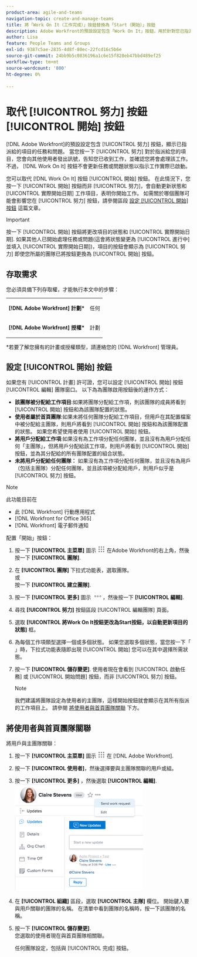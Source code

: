 ```yaml
---
product-area: agile-and-teams
navigation-topic: create-and-manage-teams
title: 將「Work On It（工作完成）」按鈕替換為「Start（開始）」按鈕
description: Adobe Workfront的預設設定包含「Work On It」按鈕，用於針對您已指派給的項目顯示的任務和問題。
author: Lisa
feature: People Teams and Groups
exl-id: 9387c5ae-2835-4d8f-80ec-22fcd16c5b6e
source-git-commit: 24bb9b5c0836196a1c6e15f828eb47bbd489ef25
workflow-type: tm+mt
source-wordcount: '800'
ht-degree: 0%

---
```


# 取代 [!UICONTROL 努力] 按鈕 [!UICONTROL 開始] 按鈕

[!DNL Adobe Workfront]的預設設定包含 [!UICONTROL 努力] 按鈕，顯示已指派給的項目的任務和問題。 當您按一下 [!UICONTROL 努力] 對於指派給您的項目，您會向其他使用者發出訊號，告知您已收到工作，並確認您將會處理該工作。 不過， [!DNL Work On It] 按鈕不會更新任務或問題狀態以指示工作實際已啟動。

您可以取代 [!DNL Work On It] 按鈕 [!UICONTROL 開始] 按鈕。 在此情況下，您按一下 [!UICONTROL 開始] 按鈕而非 [!UICONTROL 努力]，會自動更新狀態和 [!UICONTROL 實際開始日期] 工作項目，表明你開始工作。 如需關於哪個團隊可能會影響您在 [!UICONTROL 努力] 按鈕，請參閱區段 [設定 [!UICONTROL 開始] 按鈕](#configure-the-uicontrol-start-button) 這篇文章。

>[!IMPORTANT]
>
>按一下 [!UICONTROL 開始] 按鈕將更改項目的狀態和 [!UICONTROL 實際開始日期]. 如果其他人已開始處理任務或問題(這會將狀態變更為 [!UICONTROL 進行中] 並填入 [!UICONTROL 實際開始日期])，項目的按鈕會顯示為 [!UICONTROL 努力] 即使您所屬的團隊已將按鈕更換為 [!UICONTROL 開始] 按鈕。

## 存取需求

您必須具備下列存取權，才能執行本文中的步驟：

<table style="table-layout:auto"> 
 <col> 
 </col> 
 <col> 
 </col> 
 <tbody> 
  <tr> 
   <td role="rowheader"><strong>[!DNL Adobe Workfront] 計劃*</strong></td> 
   <td> <p>任何</p> </td> 
  </tr> 
  <tr> 
   <td role="rowheader"><strong>[!DNL Adobe Workfront] 授權*</strong></td> 
   <td> <p>計劃</p> </td> 
  </tr> 
 </tbody> 
</table>

&#42;若要了解您擁有的計畫或授權類型，請連絡您的 [!DNL Workfront] 管理員。

## 設定 [!UICONTROL 開始] 按鈕

如果您有 [!UICONTROL 計畫] 許可證，您可以設定 [!UICONTROL 開始] 按鈕 [!UICONTROL 編輯] 團隊窗口。 以下為為團隊啟用按鈕後的運作方式：

* **該團隊被分配給工作項目**:如果將團隊分配給工作項，則該團隊的成員將看到 [!UICONTROL 開始] 按鈕和為該團隊配置的狀態。
* **使用者屬於首頁團隊**:如果未將任何團隊分配給工作項目，但用戶在其配置檔案中被分配給主團隊，則用戶將看到 [!UICONTROL 開始] 按鈕和為該團隊配置的狀態。 如果您希望使用者使用 [!UICONTROL 開始] 按鈕。
* **將用戶分配給工作項**:如果沒有為工作項分配任何團隊，並且沒有為用戶分配任何「主團隊」，但將用戶分配給該工作項，則用戶將看到 [!UICONTROL 開始] 按鈕，並為其分配給的所有團隊配置的組合狀態。
* **未將用戶分配給任何團隊：** 如果沒有為工作項分配任何團隊，並且沒有為用戶（包括主團隊）分配任何團隊，並且該項被分配給用戶，則用戶似乎是 [!UICONTROL 努力] 按鈕。

>[!NOTE]
>
>此功能目前在
>
>* 此 [!DNL Workfront] 行動應用程式
>* [!DNL Workfront for Office 365]
>* [!DNL Workfront] 電子郵件通知
>


配置「開始」按鈕：

1. 按一下 **[!UICONTROL 主菜單]** 圖示 ![](assets/main-menu-icon.png) 在Adobe Workfront的右上角，然後按一下 **[!UICONTROL 團隊]**.

1. 在 **[!UICONTROL 團隊]** 下拉式功能表，選取團隊。\
   或\
   按一下 **[!UICONTROL 建立團隊]**.

1. 按一下 **[!UICONTROL 更多]** 圖示 ![](assets/more-icon.png)，然後按一下 **[!UICONTROL 編輯]**.

1. 尋找 **[!UICONTROL 努力]** 按鈕區段 [!UICONTROL 編輯團隊] 頁面。
1. 選取 **[!UICONTROL 將Work On It按鈕更改為Start按鈕，以自動更新項目的狀態]** 框。
1. 為每個工作項類型選擇一個或多個狀態。 如果您選取多個狀態，當您按一下「 」時，下拉式功能表隨即出現 [!UICONTROL 開始] 您可以在其中選擇所需狀態。
1. 按一下 **[!UICONTROL 儲存變更]**. 使用者現在會看到 [!UICONTROL 啟動任務] 或 [!UICONTROL 開始問題] 按鈕，而非 [!UICONTROL 努力] 按鈕。

   >[!NOTE]
   >
   >我們建議將團隊設定為使用者的主團隊，這樣開始按鈕就會顯示在其所有指派的工作項目上。 請參閱 [將使用者與首頁團隊關聯](#associate-users-with-a-home-team) 下方。

## 將使用者與首頁團隊關聯

將用戶與主團隊關聯：

1. 按一下 **[!UICONTROL 主菜單]** 圖示 ![](assets/main-menu-icon.png) 在 [!DNL Adobe Workfront].

1. 按一下 **[!UICONTROL 使用者]**，然後選擇要與主團隊關聯的用戶或組。
1. 按一下 **[!UICONTROL 更多]** ，然後選取 **[!UICONTROL 編輯]**.\
   ![](assets/user-settings-nwe-350x291.png)

1. 在 **[!UICONTROL 組織]** 區段，選取 **[!UICONTROL 主隊]** 欄位。 開始鍵入要與用戶關聯的團隊的名稱。 在清單中看到團隊的名稱時，按一下該團隊的名稱。

1. 按一下 **[!UICONTROL 儲存變更]**.\
   您選取的使用者現在與首頁團隊相關聯。

   任何團隊設定，包括與 [!UICONTROL 完成] 按鈕。

